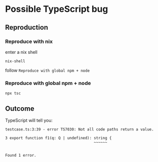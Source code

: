 # Possible TypeScript bug

## Reproduction

### Reproduce with nix

enter a nix shell

```
nix-shell
```

follow `Reproduce with global npm + node`

### Reproduce with global npm + node

```
npx tsc
```

## Outcome

TypeScript will tell you:

```
testcase.ts:3:39 - error TS7030: Not all code paths return a value.

3 export function f1(q: Q | undefined): string {
                                        ~~~~~~


Found 1 error.
```